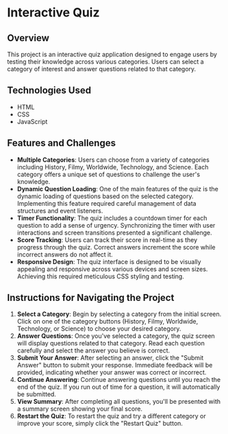 # Interactive Quiz

## Overview
This project is an interactive quiz application designed to engage users by testing their knowledge across various categories. Users can select a category of interest and answer questions related to that category.

## Technologies Used
- HTML
- CSS
- JavaScript

## Features and Challenges
- **Multiple Categories**: Users can choose from a variety of categories including History, Filmy, Worldwide, Technology, and Science. Each category offers a unique set of questions to challenge the user's knowledge.
- **Dynamic Question Loading**: One of the main features of the quiz is the dynamic loading of questions based on the selected category. Implementing this feature required careful management of data structures and event listeners.
- **Timer Functionality**: The quiz includes a countdown timer for each question to add a sense of urgency. Synchronizing the timer with user interactions and screen transitions presented a significant challenge.
- **Score Tracking**: Users can track their score in real-time as they progress through the quiz. Correct answers increment the score while incorrect answers do not affect it.
- **Responsive Design**: The quiz interface is designed to be visually appealing and responsive across various devices and screen sizes. Achieving this required meticulous CSS styling and testing.

## Instructions for Navigating the Project
1. **Select a Category**: Begin by selecting a category from the initial screen. Click on one of the category buttons (History, Filmy, Worldwide, Technology, or Science) to choose your desired category.
2. **Answer Questions**: Once you've selected a category, the quiz screen will display questions related to that category. Read each question carefully and select the answer you believe is correct.
3. **Submit Your Answer**: After selecting an answer, click the "Submit Answer" button to submit your response. Immediate feedback will be provided, indicating whether your answer was correct or incorrect.
4. **Continue Answering**: Continue answering questions until you reach the end of the quiz. If you run out of time for a question, it will automatically be submitted.
5. **View Summary**: After completing all questions, you'll be presented with a summary screen showing your final score.
6. **Restart the Quiz**: To restart the quiz and try a different category or improve your score, simply click the "Restart Quiz" button.

